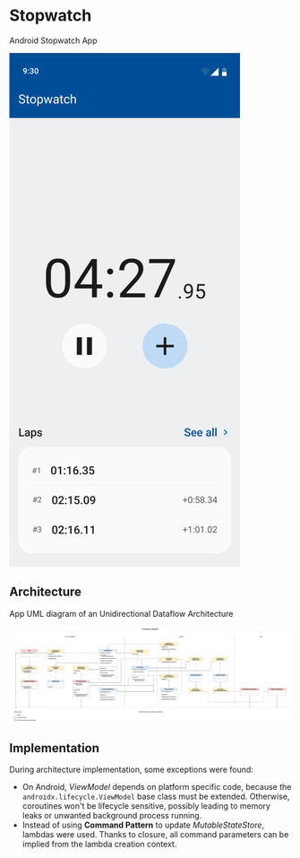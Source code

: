 # Stopwatch

Android Stopwatch App

![App](./docs/assets/images/home-screen.png)

## Architecture

App UML diagram of an Unidirectional Dataflow Architecture

![Architecture Diagram](./docs/assets/images/architecture-diagram.png)

## Implementation

During architecture implementation, some exceptions were found:

- On Android, *ViewModel* depends on platform specific code, because the
  `androidx.lifecycle.ViewModel` base class must be extended. Otherwise, coroutines won't be
  lifecycle sensitive, possibly leading to memory leaks or unwanted background process running.
- Instead of using **Command Pattern** to update *MutableStateStore*, lambdas were used.
  Thanks to closure, all command parameters can be implied from the lambda creation context.
